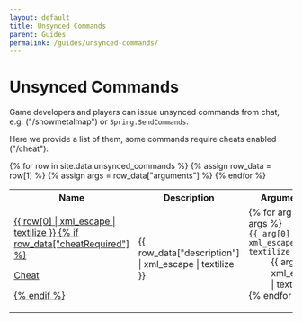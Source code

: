 ```yaml
---
layout: default
title: Unsynced Commands
parent: Guides
permalink: /guides/unsynced-commands/
---
```


# Unsynced Commands

Game developers and players can issue unsynced commands from chat, e.g.
("/showmetalmap") or `Spring.SendCommands`.

Here we provide a list of them, some commands require cheats enabled ("/cheat"):

<table>
  <tr>
    <th>Name</th>
    <th>Description</th>
    <th>Arguments</th>
  </tr>
  {% for row in site.data.unsynced_commands %}
    {% assign row_data = row[1] %}
    {% assign args = row_data["arguments"] %}
    <tr>
      <td id="{{ row[0] }}">
        <a href="#{{ row[0] }}">
          {{ row[0] | xml_escape | textilize }}
          {% if row_data["cheatRequired"] %} <p class="label label-yellow">Cheat</p> {% endif %}
        </a>
      </td>
      <td>
        {{ row_data["description"] | xml_escape | textilize }}
      </td>
      <td>
        <dl class="dl-auto">
        {% for arg in args %}
          <dt>
            <code>{{ arg[0] | xml_escape | textilize }}</code>
          </dt>
          <dd>
            {{ arg[1] | xml_escape | textilize }}
          </dd>
        {% endfor %}
        </dl>
      </td>
    </tr>
  {% endfor %}
</table>
